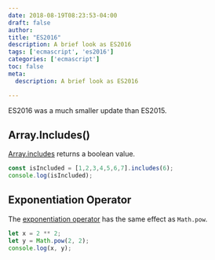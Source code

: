 ```yaml
---
date: 2018-08-19T08:23:53-04:00
draft: false
author:
title: "ES2016"
description: A brief look as ES2016
tags: ['ecmascript', 'es2016']
categories: ['ecmascript']
toc: false
meta:
  description: A brief look as ES2016

---
```


ES2016 was a much smaller update than ES2015. 

## Array.Includes()

[Array.includes](https://developer.mozilla.org/en-US/docs/Web/JavaScript/Reference/Global_Objects/Array/includes) returns a boolean value.

```js
const isIncluded = [1,2,3,4,5,6,7].includes(6);
console.log(isIncluded);
```

## Exponentiation Operator



The [exponentiation operator](https://developer.mozilla.org/en-US/docs/Web/JavaScript/Reference/Operators/Arithmetic_Operators#Exponentiation_(**)) has the same effect as `Math.pow`. 

```js
let x = 2 ** 2;
let y = Math.pow(2, 2);
console.log(x, y);
```
